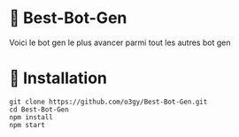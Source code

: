 # 🤖 Best-Bot-Gen
Voici le bot gen le plus avancer parmi tout les autres bot gen 
# 🚀 Installation
```cd ~
git clone https://github.com/o3gy/Best-Bot-Gen.git
cd Best-Bot-Gen
npm install
npm start

